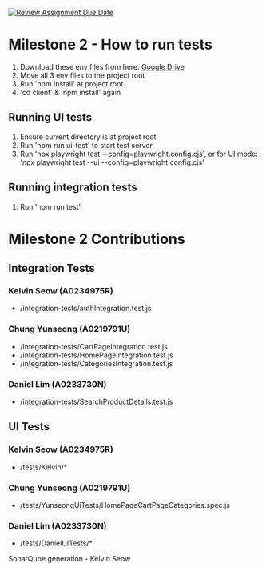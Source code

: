 [![Review Assignment Due Date](https://classroom.github.com/assets/deadline-readme-button-22041afd0340ce965d47ae6ef1cefeee28c7c493a6346c4f15d667ab976d596c.svg)](https://classroom.github.com/a/Lq2be5ao)

# Milestone 2 - How to run tests

1. Download these env files from here: [Google Drive](https://drive.google.com/drive/folders/1X1ibo3JVlgANbw4X6V6zR-BPW2oAaF6p?usp=drive_link)
2. Move all 3 env files to the project root
3. Run 'npm install' at project root
4. 'cd client' & 'npm install' again

## Running UI tests

1. Ensure current directory is at project root
2. Run 'npm run ui-test' to start test server
3. Run 'npx playwright test --config=playwright.config.cjs', or for UI mode: 'npx playwright test --ui --config=playwright.config.cjs'

## Running integration tests

1. Run 'npm run test'

# Milestone 2 Contributions

## Integration Tests

### Kelvin Seow (A0234975R)

- /integration-tests/authIntegration.test.js

### Chung Yunseong (A0219791U)

- /integration-tests/CartPageIntegration.test.js
- /integration-tests/HomePageIntegration.test.js
- /integration-tests/CategoriesIntegration.test.js

### Daniel Lim (A0233730N)

- /integration-tests/SearchProductDetails.test.js

## UI Tests

### Kelvin Seow (A0234975R)

- /tests/Kelvin/*

### Chung Yunseong (A0219791U)

- /tests/YunseongUiTests/HomePageCartPageCategories.spec.js

### Daniel Lim (A0233730N)

- /tests/DanielUITests/*

SonarQube generation - Kelvin Seow
